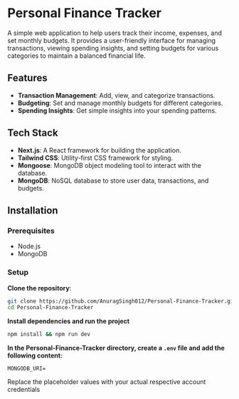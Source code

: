 # Personal Finance Tracker

A simple web application to help users track their income, expenses, and set monthly budgets. It provides a user-friendly interface for managing transactions, viewing spending insights, and setting budgets for various categories to maintain a balanced financial life.

## Features

- **Transaction Management**: Add, view, and categorize transactions.
- **Budgeting**: Set and manage monthly budgets for different categories.
- **Spending Insights**: Get simple insights into your spending patterns.

## Tech Stack

- **Next.js**: A React framework for building the application.
- **Tailwind CSS**: Utility-first CSS framework for styling.
- **Mongoose**: MongoDB object modeling tool to interact with the database.
- **MongoDB**: NoSQL database to store user data, transactions, and budgets.

## Installation

### Prerequisites

- Node.js
- MongoDB

### Setup

**Clone the repository**:

   ```bash
   git clone https://github.com/AnuragSingh012/Personal-Finance-Tracker.git
   cd Personal-Finance-Tracker
   ```

**Install dependencies and run the project**

```bash
npm install && npm run dev
```
   
**In the Personal-Finance-Tracker directory, create a `.env` file and add the following content:**

```env
MONGODB_URI=
```

Replace the placeholder values with your actual respective account credentials
